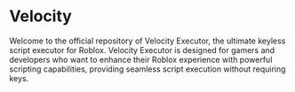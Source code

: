 # Velocity
Welcome to the official repository of Velocity Executor, the ultimate keyless script executor for Roblox. Velocity Executor is designed for gamers and developers who want to enhance their Roblox experience with powerful scripting capabilities, providing seamless script execution without requiring keys.
